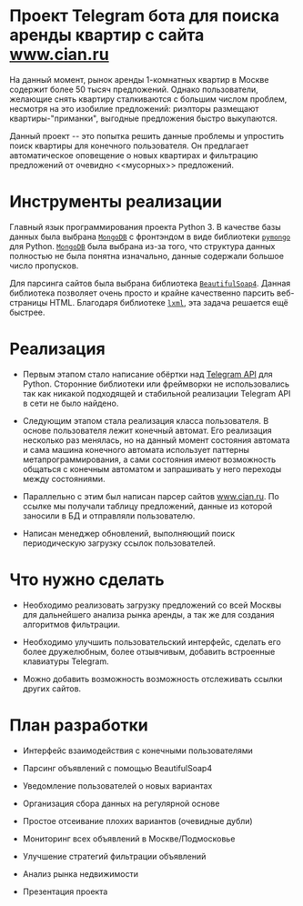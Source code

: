 # Проект Telegram бота для поиска аренды квартир с сайта www.cian.ru

На данный момент, рынок аренды 1-комнатных квартир в Москве содержит
более 50 тысяч предложений. Однако пользователи, желающие снять квартиру
сталкиваются с большим числом проблем, несмотря на это изобилие предложений:
риэлторы размещают квартиры-"приманки", выгодные предложения быстро выкупаются.

Данный проект -- это попытка решить данные проблемы и упростить поиск квартиры
для конечного пользователя. Он предлагает автоматическое оповещение о новых
квартирах и фильтрацию предложений от очевидно <<мусорных>> предложений.

# Инструменты реализации

Главный язык программирования проекта Python 3.
В качестве базы данных была выбрана [`MongoDB`](https://www.mongodb.org/) с фронтэндом
в виде библиотеки [`pymongo`](https://api.mongodb.org/python/current/) для Python.
 [`MongoDB`](https://www.mongodb.org/) была выбрана
из-за того, что структура данных полностью не была понятна
изначально, данные содержали большое число пропусков.

Для парсинга сайтов была выбрана библиотека
[`BeautifulSoap4`](https://www.crummy.com/software/BeautifulSoup/bs4/doc/#).
Данная библиотека позволяет очень просто и крайне качественно
парсить веб-страницы HTML. Благодаря библиотеке [`lxml`](http://lxml.de/), эта задача
решается ещё быстрее.

# Реализация

 * Первым этапом стало написание обёртки над [Telegram API](core.telegram.org) для Python.
 Сторонние библиотеки или фреймворки не использовались так как
 никакой подходящей и стабильной реализации Telegram API в сети не было
 найдено.

 * Следующим этапом стала реализация класса пользователя. В основе пользователя
 лежит конечный автомат. Его реализация несколько раз менялась, но на данный момент
 состояния автомата и сама машина конечного автомата использует паттерны метапрограммирования,
 а сами состояния имеют возможность общаться с конечным автоматом и запрашивать у него
 переходы между состояниями.

 * Параллельно с этим был написан парсер сайтов www.cian.ru. По ссылке мы получали таблицу
 предложений, данные из которой заносили в БД и отправляли пользователю.

 * Написан менеджер обновлений, выполняющий поиск периодическую загрузку ссылок пользователей.

# Что нужно сделать

 * Необходимо реализовать загрузку предложений со всей Москвы для дальнейшего анализа рынка
 аренды, а так же для создания алгоритмов фильтрации.

 * Необходимо улучшить пользовательский интерфейс, сделать его более дружелюбным, более отзывчивым,
 добавить встроенные клавиатуры Telegram.

 * Можно добавить возможность возможность отслеживать ссылки других сайтов.

# План разработки

  * Интерфейс взаимодействия с конечными пользователями
  * Парсинг объявлений с помощью BeautifulSoap4
  * Уведомление пользователей о новых вариантах
  * Организация сбора данных на регулярной основе
  * Простое отсеивание плохих вариантов (очевидные дубли)

  * Мониторинг всех объявлений в Москве/Подмосковье
  * Улучшение стратегий фильтрации объявлений
  * Анализ рынка недвижимости

  * Презентация проекта
